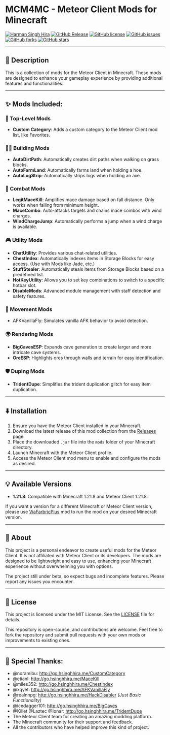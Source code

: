 # MCM4MC - Meteor Client Mods for Minecraft
[![Harman Singh Hira](https://img.shields.io/badge/hsinghhira.me-000000?style=for-the-badge&logo=About.me&logoColor=white "Harman Singh Hira")](https://hsinghhira.me)
[![GitHub Release](https://img.shields.io/github/v/release/hsinghhira/MCM4MC?include_prereleases&sort=date&display_name=tag&style=for-the-badge)](Releases)
[![GitHub license](https://img.shields.io/badge/license-MIT-blue.svg?style=for-the-badge)](LICENSE)
[![GitHub issues](https://img.shields.io/github/issues/HSinghHira/MCM4MC?style=for-the-badge)](Issues)
[![GitHub forks](https://img.shields.io/github/forks/HSinghHira/MCM4MC?style=for-the-badge)](Forks)
[![GitHub stars](https://img.shields.io/github/stars/HSinghHira/MCM4MC?style=for-the-badge)](Stars)

---

## 🌟 Description

This is a collection of mods for the Meteor Client in Minecraft. These mods are designed to enhance your gameplay experience by providing additional features and functionalities.

---

## ✨ Mods Included:

### 🔧 Top-Level Mods
- **Custom Category**: Adds a custom category to the Meteor Client mod list, like Favorites.

### 👩‍🌾 Building Mods
- **AutoDirtPath**: Automatically creates dirt paths when walking on grass blocks.
- **AutoFarmLand**: Automatically farms land when holding a hoe.
- **AutoLogStrip**: Automatically strips logs when holding an axe.

### 🥷 Combat Mods
- **LegitMaceKill**: Amplifies mace damage based on fall distance. Only works when falling from minimum height.
- **MaceCombo**: Auto-attacks targets and chains mace combos with wind charges.
- **WindChargeJump**: Automatically performs a jump when a wind charge is available.

### 🎮 Utility Mods
- **ChatUtility**: Provides various chat-related utilities.
- **ChestIndex**: Automatically indexes items in Storage Blocks for easy access. (Use with Mods like Jade, etc.)
- **StuffStealer**: Automatically steals items from Storage Blocks based on a predefined list.
- **HotKeyUtility**: Allows you to set key combinations to switch to a specific hotbar slot.
- **DisableMods**: Advanced module management with staff detection and safety features.

### 🎨 Movement Mods
- AFKVanillaFly: Simulates vanilla AFK behavior to avoid detection.

### 🌍 Rendering Mods
- **BigCavesESP**: Expands cave generation to create larger and more intricate cave systems.
- **OreESP**: Highlights ores through walls and terrain for easy identification.

### 🛡️ Duping Mods
- **TridentDupe**: Simplifies the trident duplication glitch for easy item duplication.

---

## ⬇️ Installation

1. Ensure you have the Meteor Client installed in your Minecraft.
2. Download the latest release of this mod collection from the [Releases](https://github.com/HSinghHira/MCM4MC/releases) page.
3. Place the downloaded `.jar` file into the `mods` folder of your Minecraft directory.
4. Launch Minecraft with the Meteor Client profile.
5. Access the Meteor Client mod menu to enable and configure the mods as desired.

---

## 💡 Available Versions

- **1.21.8**: Compatible with Minecraft 1.21.8 and Meteor Client 1.21.8.

If you want a version for a different Minecraft or Meteor Client version, please use [ViaFarbricPlus](https://github.com/ViaVersion/ViaFabricPlus) mod to run the mod on your desired Minecraft version.

---

## 🤘 About
This project is a personal endeavor to create useful mods for the Meteor Client. It is not affiliated with Meteor Client or its developers. The mods are designed to be lightweight and easy to use, enhancing your Minecraft experience without overwhelming you with options.

The project still under beta, so expect bugs and incomplete features. Please report any issues you encounter.

---

## 📄 License

This project is licensed under the MIT License. See the [LICENSE](LICENSE) file for details.

This repository is open-source, and contributions are welcome. Feel free to fork the repository and submit pull requests with your own mods or improvements to existing ones.

---

## 💝 Special Thanks:

- @noramibu: http://go.hsinghhira.me/CustomCategory
- @etianl: http://go.hsinghhira.me/MaceKill
- @miles352: http://go.hsinghhira.me/ChestIndex
- @xqyet: http://go.hsinghhira.me/AFKVanillaFly
- @realnnpg: http://go.hsinghhira.me/HackDisabler _(Just Basic Functionality)_
- @icedagger101: http://go.hsinghhira.me/BigCaves
- @Killet @Laztec @Ionar: http://go.hsinghhira.me/TridentDupe
- The Meteor Client team for creating an amazing modding platform.
- The Minecraft community for their support and feedback.
- All the contributors who have helped improve this kind of project.


